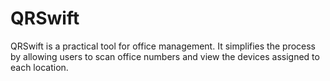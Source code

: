# QRSwift
QRSwift is a practical tool for office management. It simplifies the process by allowing users to scan office numbers and view the devices assigned to each location. 
